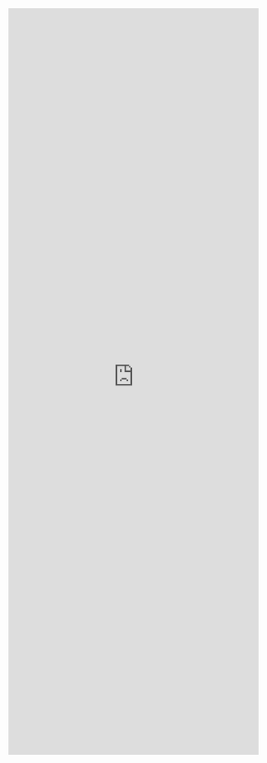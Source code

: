 <iframe title='ContextualMenu Examples' src='https://fabricweb.z5.web.core.windows.net/pr-deploy-site/refs/pull/9333/merge/fabric-website-resources/dist/index.html#/examples/contextualmenu?docsExample=true' frameborder='no' width='100%' height='1500'>